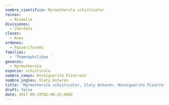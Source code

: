 ```yaml
---
nombre_cientifico: Myrmotherula schisticolor
reinos:
  - Animalia
divisiones:
  - Chordata
clases:
  - Aves
ordenes:
  - Passeriformes
familias:
  - 'Thamnophilidae '
generos:
  - Myrmotherula
especie: schisticolo
nombre_comun: Hormiguerito Pizarroso
nombre_ingles: Slaty Antwren
title: 'Myrmotherula schisticolor, Slaty Antwren, Hormiguerito Pizarroso'
draft: false
date: 2017-08-19T02:46:32.000Z
---
```


